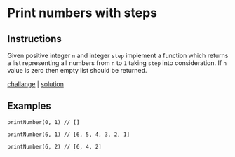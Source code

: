 # Print numbers with steps

## Instructions

Given positive integer `n` and integer `step` implement a function which returns a list representing all numbers from
`n` to `1` taking `step` into consideration. If `n` value is zero then empty list should be returned.

[challange](challange.kt) | [solution](solution.kt)

## Examples

```
printNumber(0, 1) // []

printNumber(6, 1) // [6, 5, 4, 3, 2, 1]

printNumber(6, 2) // [6, 4, 2]
```
